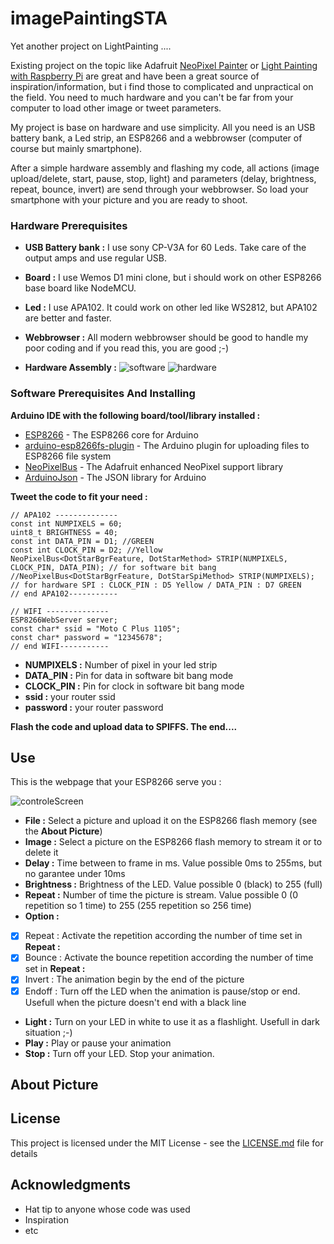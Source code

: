 # imagePaintingSTA

Yet another project on LightPainting ....

Existing project on the topic like Adafruit [NeoPixel Painter](https://learn.adafruit.com/neopixel-painter/overview) or [Light Painting with Raspberry Pi](https://learn.adafruit.com/light-painting-with-raspberry-pi/overview) are great and have been a great source of inspiration/information, but i find those to complicated and unpractical on the field. You need to much hardware and you can't be far from your computer to load other image or tweet parameters.

My project is base on hardware and use simplicity. All you need is an USB battery bank, a Led strip, an ESP8266 and a webbrowser (computer of course but mainly smartphone).

After a simple hardware assembly and flashing my code, all actions (image upload/delete, start, pause, stop, light) and parameters (delay, brightness, repeat, bounce, invert) are send through your webbrowser. So load your smartphone with your picture and you are ready to shoot.

### Hardware Prerequisites

* **USB Battery bank :** I use sony CP-V3A for 60 Leds. Take care of the output amps and use regular USB.

* **Board :** I use Wemos D1 mini clone, but i should work on other ESP8266 base board like NodeMCU.

* **Led :** I use APA102. It could work on other led like WS2812, but APA102 are better and faster.

* **Webbrowser :** All modern webbrowser should be good to handle my poor coding and if you read this, you are good ;-)

* **Hardware Assembly :**
![software](https://user-images.githubusercontent.com/2498942/68550264-a05ab900-0401-11ea-81c8-7a4c1f4a8635.png "Hardware assembly for software bit bang")
![hardware](https://user-images.githubusercontent.com/2498942/68550268-af416b80-0401-11ea-9a1b-4eb83e9c52c5.png "Hardware assembly for hardware SPI")

### Software Prerequisites And Installing

**Arduino IDE with the following board/tool/library installed :**
* [ESP8266](https://github.com/esp8266/Arduino) - The ESP8266 core for Arduino
* [arduino-esp8266fs-plugin](https://github.com/esp8266/arduino-esp8266fs-plugin) - The Arduino plugin for uploading files to ESP8266 file system
* [NeoPixelBus](https://github.com/Makuna/NeoPixelBus) - The Adafruit enhanced NeoPixel support library
* [ArduinoJson](https://github.com/bblanchon/ArduinoJson) - The JSON library for Arduino

**Tweet the code to fit your need :**
```
// APA102 --------------
const int NUMPIXELS = 60;
uint8_t BRIGHTNESS = 40;
const int DATA_PIN = D1; //GREEN
const int CLOCK_PIN = D2; //Yellow
NeoPixelBus<DotStarBgrFeature, DotStarMethod> STRIP(NUMPIXELS, CLOCK_PIN, DATA_PIN); // for software bit bang
//NeoPixelBus<DotStarBgrFeature, DotStarSpiMethod> STRIP(NUMPIXELS); // for hardware SPI : CLOCK_PIN : D5 Yellow / DATA_PIN : D7 GREEN
// end APA102-----------

// WIFI --------------
ESP8266WebServer server;
const char* ssid = "Moto C Plus 1105";
const char* password = "12345678";
// end WIFI-----------
```
* **NUMPIXELS :** Number of pixel in your led strip
* **DATA_PIN :** Pin for data in software bit bang mode
* **CLOCK_PIN :** Pin for clock in software bit bang mode
* **ssid :** your router ssid
* **password :** your router password

**Flash the code and upload data to SPIFFS. The end....**

## Use

This is the webpage that your ESP8266 serve you :

![controleScreen](https://user-images.githubusercontent.com/2498942/68551545-3eed1700-040e-11ea-8ee4-be0f984f540b.jpg)

* **File :** Select a picture and upload it on the ESP8266 flash memory (see the **About Picture**)
* **Image :** Select a picture on the ESP8266 flash memory to stream it or to delete it
* **Delay :** Time between to frame in ms. Value possible 0ms to 255ms, but no garantee under 10ms
* **Brightness :** Brightness of the LED. Value possible 0 (black) to 255 (full)
* **Repeat :** Number of time the picture is stream. Value possible 0 (0 repetition so 1 time) to 255 (255 repetition so 256 time)
* **Option :**
- [x] Repeat : Activate the repetition according the number of time set in **Repeat :**
- [x] Bounce : Activate the bounce repetition according the number of time set in **Repeat :**
- [x] Invert : The animation begin by the end of the picture
- [x] Endoff : Turn off the LED when the animation is pause/stop or end. Usefull when the picture doesn't end with a black line
* **Light :** Turn on your LED in white to use it as a flashlight. Usefull in dark situation ;-)
* **Play :** Play or pause your animation
* **Stop :** Turn off your LED. Stop your animation.

## About Picture

## License

This project is licensed under the MIT License - see the [LICENSE.md](LICENSE.md) file for details

## Acknowledgments

* Hat tip to anyone whose code was used
* Inspiration
* etc
